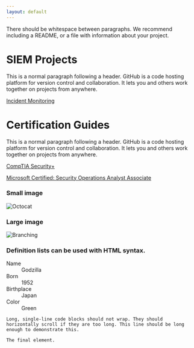 ```yaml
---
layout: default
---
```


There should be whitespace between paragraphs. We recommend including a README, or a file with information about your project.

# SIEM Projects

This is a normal paragraph following a header. GitHub is a code hosting platform for version control and collaboration. It lets you and others work together on projects from anywhere.

[Incident Monitoring](./siem_projects.md)

# Certification Guides

This is a normal paragraph following a header. GitHub is a code hosting platform for version control and collaboration. It lets you and others work together on projects from anywhere.

[CompTIA Security+](./siem_projects.md)

[Microsoft Certified: Security Operations Analyst Associate](./siem_projects.md)

### Small image

![Octocat](https://github.githubassets.com/images/icons/emoji/octocat.png)

### Large image

![Branching](https://guides.github.com/activities/hello-world/branching.png)


### Definition lists can be used with HTML syntax.

<dl>
<dt>Name</dt>
<dd>Godzilla</dd>
<dt>Born</dt>
<dd>1952</dd>
<dt>Birthplace</dt>
<dd>Japan</dd>
<dt>Color</dt>
<dd>Green</dd>
</dl>

```
Long, single-line code blocks should not wrap. They should horizontally scroll if they are too long. This line should be long enough to demonstrate this.
```

```
The final element.
```

